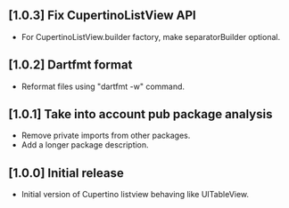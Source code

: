 ## [1.0.3] Fix CupertinoListView API

* For CupertinoListView.builder factory, make separatorBuilder optional.


## [1.0.2] Dartfmt format

* Reformat files using "dartfmt -w" command.

## [1.0.1] Take into account pub package analysis

* Remove private imports from other packages.
* Add a longer package description.

## [1.0.0] Initial release

* Initial version of Cupertino listview behaving like UITableView.
